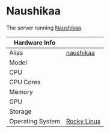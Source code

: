 
# Naushikaa

The server running [Naushikaa](/systems/naushikaa).

**Hardware Info** | |
---|---
Alias | [naushikaa]()
Model | 
CPU | 
CPU Cores | 
Memory | 
GPU | 
Storage | 
Operating System | [Rocky Linux](https://rockylinux.org/)
